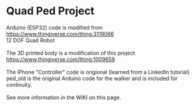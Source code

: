 # Quad Ped Project
Arduino (ESP32) code is modified from https://www.thingiverse.com/thing:3119066 <br/>
12 DOF Quad Robot<br/><br/>
The 3D printed body is a modification of this project https://www.thingiverse.com/thing:1009659 <br/><br/>
The iPhone "Controller" code is origional (learned from a LinkedIn tutorial)<br/>
ped_old is the original Arduino code for the walker and is included for continuity.<br/><br/>
See more information in the WIKI on this page.
